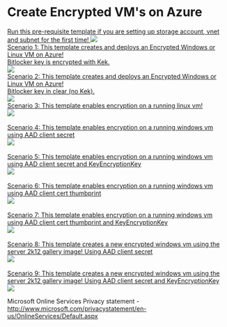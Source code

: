 # Create Encrypted VM's on Azure

<a href="https://portal.azure.com/#create/Microsoft.Template/uri/https%3A%2F%2Fraw.githubusercontent.com%2Faravindthoram%2FDiskEncryption%2Fmaster%2FazureDeployPrereqs.json" target="_blank">
Run this pre-requisite template if you are setting up storage account, vnet and subnet for the first time!
<img src="http://azuredeploy.net/deploybutton.png"/>
</a>
<br />

<a href="https://portal.azure.com/#create/Microsoft.Template/uri/https%3A%2F%2Fraw.githubusercontent.com%2Faravindthoram%2FDiskEncryption%2Fmaster%2FazureDeployEncryptedWindowsVM.json" target="_blank">
Scenario 1: This template creates and deploys an Encrypted Windows or Linux VM on Azure! 
<br>
Bitlocker key is encrypted with Kek.
<br>
<img src="http://azuredeploy.net/deploybutton.png"/>
</a>
<br />

<a href="https://portal.azure.com/#create/Microsoft.Template/uri/https%3A%2F%2Fraw.githubusercontent.com%2Faravindthoram%2FDiskEncryption%2Fmaster%2FazureDeployEncryptedWindowsVMNoKek.json" target="_blank">
Scenario 2: This template creates and deploys an Encrypted Windows or Linux VM on Azure! 
<br>
Bitlocker key in clear (no Kek).
<br>
<img src="http://azuredeploy.net/deploybutton.png"/>
<br>
</a>

<a href="https://portal.azure.com/#create/Microsoft.Template/uri/https%3A%2F%2Fraw.githubusercontent.com%2Faravindthoram%2FDiskEncryption%2Fmaster%EnableEncryptionOnRunningLinuxVM.json" target="_blank">
Scenario 3: This template enables encryption on a running linux vm! 
<br>
<img src="http://azuredeploy.net/deploybutton.png"/>
<br>
</a>

<br>

<a href="https://portal.azure.com/#create/Microsoft.Template/uri/https%3A%2F%2Fraw.githubusercontent.com%2Faravindthoram%2FDiskEncryption%2Fmaster%2FEnableEncryptionOnRunningWindowsVM-AADClientSecret.json" target="_blank">
Scenario 4: This template enables encryption on a running windows vm using AAD client secret
<br>
    <img src="http://azuredeploy.net/deploybutton.png"/>
<br>
</a>

<br>

<a href="https://portal.azure.com/#create/Microsoft.Template/uri/https%3A%2F%2Fraw.githubusercontent.com%2Faravindthoram%2FDiskEncryption%2Fmaster%2FEnableEncryptionOnRunningWindowsVM-AADClientSecret-WithKek.json" target="_blank">
Scenario 5: This template enables encryption on a running windows vm using AAD client secret and KeyEncryptionKey
<br>
    <img src="http://azuredeploy.net/deploybutton.png"/>
<br>
</a>
<br>

<a href="https://portal.azure.com/#create/Microsoft.Template/uri/https%3A%2F%2Fraw.githubusercontent.com%2Faravindthoram%2FDiskEncryption%2Fmaster%2FEnableEncryptionOnRunningWindowsVM-AADClientCert.json" target="_blank">
Scenario 6: This template enables encryption on a running windows vm using AAD client cert thumbprint
<br>
    <img src="http://azuredeploy.net/deploybutton.png"/>
<br>
</a>

<br>

<a href="https://portal.azure.com/#create/Microsoft.Template/uri/https%3A%2F%2Fraw.githubusercontent.com%2Faravindthoram%2FDiskEncryption%2Fmaster%2FEnableEncryptionOnRunningWindowsVM-AADClientCert-WithKek.json" target="_blank">
Scenario 7: This template enables encryption on a running windows vm using AAD client cert thumbprint and KeyEncryptionKey
<br>
    <img src="http://azuredeploy.net/deploybutton.png"/>
<br>
</a>

<br>
<a href="https://portal.azure.com/#create/Microsoft.Template/uri/https%3A%2F%2Fraw.githubusercontent.com%2Faravindthoram%2FDiskEncryption%2Fmaster%2FCreateNewEncryptedWindowsVM-AADClientSecret.json" target="_blank">
Scenario 8: This template creates a new encrypted windows vm using the server 2k12 gallery image! Using AAD client secret
<br>
    <img src="http://azuredeploy.net/deploybutton.png"/>
<br>
</a>

<br>
<a href="https://portal.azure.com/#create/Microsoft.Template/uri/https%3A%2F%2Fraw.githubusercontent.com%2Faravindthoram%2FDiskEncryption%2Fmaster%2FCreateNewEncryptedWindowsVM-AADClientSecret-WithKek.json" target="_blank">
Scenario 9: This template creates a new encrypted windows vm using the server 2k12 gallery image! Using AAD client secret and KeyEncryptionKey
<br>
    <img src="http://azuredeploy.net/deploybutton.png"/>
<br>
</a>

Microsoft Online Services Privacy statement - http://www.microsoft.com/privacystatement/en-us/OnlineServices/Default.aspx
